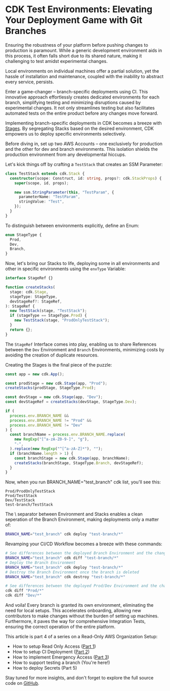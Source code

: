 # CDK Test Environments: Elevating Your Deployment Game with Git Branches

Ensuring the robustness of your platform before pushing changes to production is paramount. While a generic development environment aids in this process, it often falls short due to its shared nature, making it challenging to test amidst experimental changes.

Local environments on individual machines offer a partial solution, yet the hassle of installation and maintenance, coupled with the inability to abstract every service, persists.

Enter a game-changer – branch-specific deployments using CI. This innovative approach effortlessly creates dedicated environments for each branch, simplifying testing and minimizing disruptions caused by experimental changes. It not only streamlines testing but also facilitates automated tests on the entire product before any changes move forward.

Implementing branch-specific deployments in CDK becomes a breeze with [Stages](https://docs.aws.amazon.com/cdk/api/v2/docs/aws-cdk-lib.Stage.html). By segregating Stacks based on the desired environment, CDK empowers us to deploy specific environments selectively.

Before diving in, set up two AWS Accounts – one exclusively for production and the other for dev and branch environments. This isolation shields the production environment from any developmental hiccups.

Let's kick things off by crafting a `TestStack` that creates an SSM Parameter:

```typescript
class TestStack extends cdk.Stack {
  constructor(scope: Construct, id: string, props?: cdk.StackProps) {
    super(scope, id, props);

    new ssm.StringParameter(this, "TestParam", {
      parameterName: "TestParam",
      stringValue: "Test",
    });
  }
}
```

To distinguish between environments explicitly, define an Enum:

```typescript
enum StageType {
  Prod,
  Dev,
  Branch,
}
```

Now, let's bring our Stacks to life, deploying some in all environments and other in specific environments using the `envType` Variable:

```typescript
interface StageRef {}

function createStacks(
  stage: cdk.Stage,
  stageType: StageType,
  devStageRef?: StageRef,
): StageRef {
  new TestStack(stage, "TestStack");
  if (stageType == StageType.Prod) {
    new TestStack(stage, "ProdOnlyTestStack");
  }
  return {};
}
```

The `StageRef` Interface comes into play, enabling us to share References between the `Dev` Environment and `Branch` Environments, minimizing costs by avoiding the creation of duplicate resources.

Creating the Stages is the final piece of the puzzle:

```typescript
const app = new cdk.App();

const prodStage = new cdk.Stage(app, "Prod");
createStacks(prodStage, StageType.Prod);

const devStage = new cdk.Stage(app, "Dev");
const devStageRef = createStacks(devStage, StageType.Dev);

if (
  process.env.BRANCH_NAME &&
  process.env.BRANCH_NAME != "Prod" &&
  process.env.BRANCH_NAME != "Dev"
) {
  const branchName = process.env.BRANCH_NAME.replace(
    new RegExp("[^a-zA-Z0-9-]", "g"),
    "-",
  ).replace(new RegExp("^[^a-zA-Z]*"), "");
  if (branchName.length > 1) {
    const branchStage = new cdk.Stage(app, branchName);
    createStacks(branchStage, StageType.Branch, devStageRef);
  }
}
```

Now, when you run BRANCH_NAME="test_branch" cdk list, you'll see this:

```
Prod/ProdOnlyTestStack
Prod/TestStack
Dev/TestStack
test-branch/TestStack
```

The \ separator between Environment and Stacks enables a clean seperation of the Branch Environment, making deployments only a matter of:

```bash
BRANCH_NAME="test_branch" cdk deploy "test-branch/*"
```

Revamping your CI/CD Workflow becomes a breeze with these commands:

```bash
# See differences between the deployed Branch Environment and the changes in the last commit
BRANCH_NAME="test_branch" cdk diff "test-branch/*"
# Deploy the Branch Environment
BRANCH_NAME="test_branch" cdk deploy "test-branch/*"
# Destroy the Branch Environment once the branch is deleted
BRANCH_NAME="test_branch" cdk destroy "test-branch/*"

# See differences between the deployed Prod/Dev Environment and the changes this branch would perform once merged.
cdk diff "Prod/*"
cdk diff "Dev/*"
```

And voila! Every branch is granted its own environment, eliminating the need for local setups. This accelerates onboarding, allowing new contributors to make changes without the burden of setting up machines. Furthermore, it paves the way for comprehensive Integration Tests, ensuring the correct operation of the entire platform.

This article is part 4 of a series on a Read-Only AWS Organization Setup:
* How to setup Read Only Access ([Part 1](https://www.linkedin.com/pulse/aws-organization-read-only-access-marc-mettke-5gaae/))
* How to setup CI Deployment ([Part 2](https://www.linkedin.com/pulse/ci-infrastructure-deployment-aws-marc-mettke-cange/))
* How to implement Emergency Access ([Part 3](https://www.linkedin.com/pulse/aws-cross-account-emergency-access-marc-mettke-bcnke/))
* How to support testing a branch (You're here!)
* How to deploy Secrets (Part 5)

Stay tuned for more insights, and don't forget to explore the full source code on [GitHub](https://github.com/itmettkeDE/blog/blob/main/2024-02-03/).

